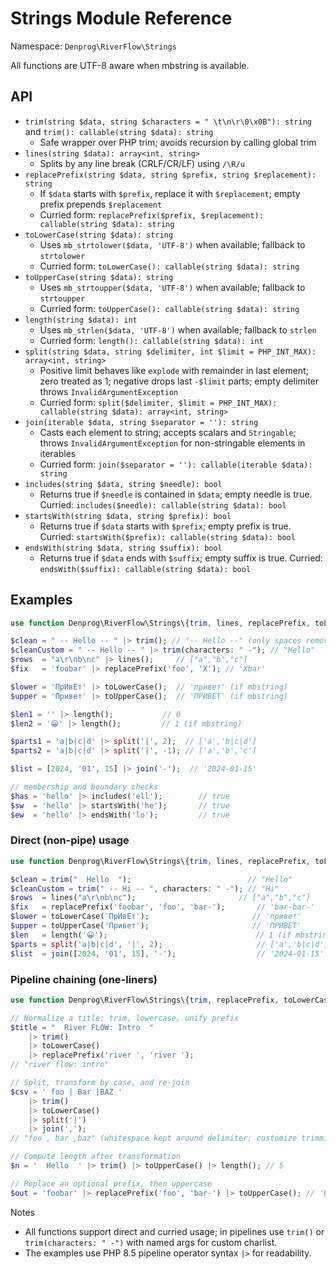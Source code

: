 # Strings Module Reference

Namespace: `Denprog\RiverFlow\Strings`

All functions are UTF-8 aware when mbstring is available.

## API
- `trim(string $data, string $characters = " \t\n\r\0\x0B"): string` and `trim(): callable(string $data): string`
  - Safe wrapper over PHP trim; avoids recursion by calling global trim
- `lines(string $data): array<int, string>`
  - Splits by any line break (CRLF/CR/LF) using `/\R/u`
- `replacePrefix(string $data, string $prefix, string $replacement): string`
  - If `$data` starts with `$prefix`, replace it with `$replacement`; empty prefix prepends `$replacement`
  - Curried form: `replacePrefix($prefix, $replacement): callable(string $data): string`
- `toLowerCase(string $data): string`
  - Uses `mb_strtolower($data, 'UTF-8')` when available; fallback to `strtolower`
  - Curried form: `toLowerCase(): callable(string $data): string`
- `toUpperCase(string $data): string`
  - Uses `mb_strtoupper($data, 'UTF-8')` when available; fallback to `strtoupper`
  - Curried form: `toUpperCase(): callable(string $data): string`
- `length(string $data): int`
  - Uses `mb_strlen($data, 'UTF-8')` when available; fallback to `strlen`
  - Curried form: `length(): callable(string $data): int`
- `split(string $data, string $delimiter, int $limit = PHP_INT_MAX): array<int, string>`
  - Positive limit behaves like `explode` with remainder in last element; zero treated as 1; negative drops last `-$limit` parts; empty delimiter throws `InvalidArgumentException`
  - Curried form: `split($delimiter, $limit = PHP_INT_MAX): callable(string $data): array<int, string>`
- `join(iterable $data, string $separator = ''): string`
  - Casts each element to string; accepts scalars and `Stringable`; throws `InvalidArgumentException` for non-stringable elements in iterables
  - Curried form: `join($separator = ''): callable(iterable $data): string`
- `includes(string $data, string $needle): bool`
  - Returns true if `$needle` is contained in `$data`; empty needle is true. Curried: `includes($needle): callable(string $data): bool`
- `startsWith(string $data, string $prefix): bool`
  - Returns true if `$data` starts with `$prefix`; empty prefix is true. Curried: `startsWith($prefix): callable(string $data): bool`
- `endsWith(string $data, string $suffix): bool`
  - Returns true if `$data` ends with `$suffix`; empty suffix is true. Curried: `endsWith($suffix): callable(string $data): bool`

## Examples
```php
use function Denprog\RiverFlow\Strings\{trim, lines, replacePrefix, toLowerCase, toUpperCase, length, split, join, includes, startsWith, endsWith};

$clean = " -- Hello -- " |> trim(); // "-- Hello --" (only spaces removed)
$cleanCustom = " -- Hello -- " |> trim(characters: " -"); // "Hello"
$rows  = "a\r\nb\nc" |> lines();     // ["a","b","c"]
$fix   = 'foobar' |> replacePrefix('foo', 'X'); // 'Xbar'

$lower = 'ПрИвЕт' |> toLowerCase();  // 'привет' (if mbstring)
$upper = 'Привет' |> toUpperCase();  // 'ПРИВЕТ' (if mbstring)

$len1 = '' |> length();           // 0
$len2 = '😀' |> length();         // 1 (if mbstring)

$parts1 = 'a|b|c|d' |> split('|', 2);  // ['a','b|c|d']
$parts2 = 'a|b|c|d' |> split('|', -1); // ['a','b','c']

$list = [2024, '01', 15] |> join('-');  // '2024-01-15'

// membership and boundary checks
$has = 'hello' |> includes('ell');        // true
$sw  = 'hello' |> startsWith('he');       // true
$ew  = 'hello' |> endsWith('lo');         // true
```

### Direct (non-pipe) usage
```php
use function Denprog\RiverFlow\Strings\{trim, lines, replacePrefix, toLowerCase, toUpperCase, length, split, join};

$clean = trim("  Hello  ");                          // "Hello"
$cleanCustom = trim(" -- Hi -- ", characters: " -"); // "Hi"
$rows  = lines("a\r\nb\nc");                       // ["a","b","c"]
$fix   = replacePrefix('foobar', 'foo', 'bar-');       // 'bar-bar-'
$lower = toLowerCase('ПрИвЕт');                       // 'привет'
$upper = toUpperCase('Привет');                       // 'ПРИВЕТ'
$len   = length('😀');                                 // 1 (if mbstring)
$parts = split('a|b|c|d', '|', 2);                     // ['a','b|c|d']
$list  = join([2024, '01', 15], '-');                  // '2024-01-15'
```

### Pipeline chaining (one-liners)
```php
use function Denprog\RiverFlow\Strings\{trim, replacePrefix, toLowerCase, toUpperCase, split, join, length};

// Normalize a title: trim, lowercase, unify prefix
$title = "  River FLOW: Intro  "
    |> trim()
    |> toLowerCase()
    |> replacePrefix('river ', 'river ');
// "river flow: intro"

// Split, transform by case, and re-join
$csv = ' foo | Bar |BAZ '
    |> trim()
    |> toLowerCase()
    |> split('|')
    |> join(',');
// "foo , bar ,baz" (whitespace kept around delimiter; customize trimming as needed)

// Compute length after transformation
$n = '  Hello  ' |> trim() |> toUpperCase() |> length(); // 5

// Replace an optional prefix, then uppercase
$out = 'foobar' |> replacePrefix('foo', 'bar-') |> toUpperCase(); // 'BAR-bar-'
```

Notes
- All functions support direct and curried usage; in pipelines use `trim()` or `trim(characters: " -")` with named args for custom charlist.
- The examples use PHP 8.5 pipeline operator syntax `|>` for readability.
